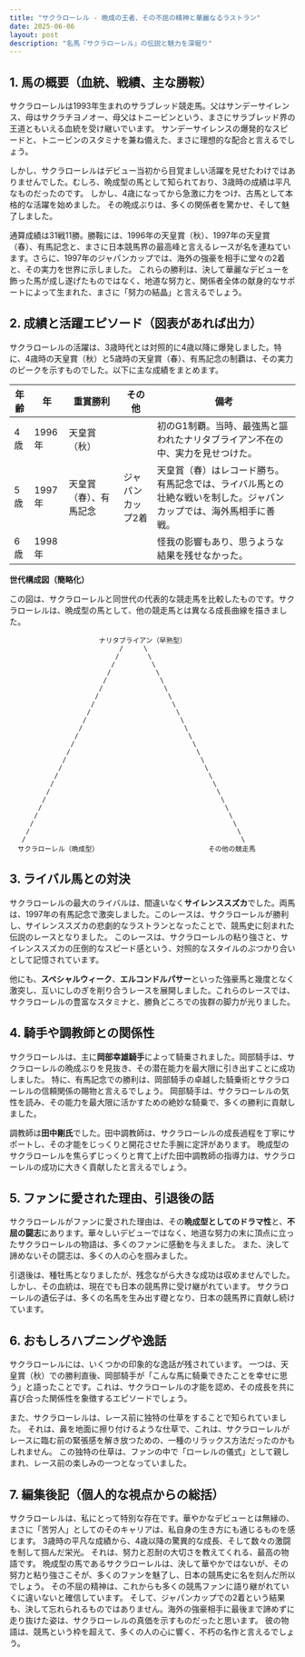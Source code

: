 ```yaml
---
title: "サクラローレル - 晩成の王者、その不屈の精神と華麗なるラストラン"
date: 2025-06-06
layout: post
description: "名馬『サクラローレル』の伝説と魅力を深堀り"
---
```


## 1. 馬の概要（血統、戦績、主な勝鞍）

サクラローレルは1993年生まれのサラブレッド競走馬。父はサンデーサイレンス、母はサクラチヨノオー、母父はトニービンという、まさにサラブレッド界の王道ともいえる血統を受け継いでいます。  サンデーサイレンスの爆発的なスピードと、トニービンのスタミナを兼ね備えた、まさに理想的な配合と言えるでしょう。

しかし、サクラローレルはデビュー当初から目覚ましい活躍を見せたわけではありませんでした。むしろ、晩成型の馬として知られており、3歳時の成績は平凡なものだったのです。 しかし、4歳になってから急激に力をつけ、古馬として本格的な活躍を始めました。  その晩成ぶりは、多くの関係者を驚かせ、そして魅了しました。

通算成績は31戦11勝。勝鞍には、1996年の天皇賞（秋）、1997年の天皇賞（春）、有馬記念と、まさに日本競馬界の最高峰と言えるレースが名を連ねています。さらに、1997年のジャパンカップでは、海外の強豪を相手に堂々の2着と、その実力を世界に示しました。 これらの勝利は、決して華麗なデビューを飾った馬が成し遂げたものではなく、地道な努力と、関係者全体の献身的なサポートによって生まれた、まさに「努力の結晶」と言えるでしょう。


## 2. 成績と活躍エピソード（図表があれば出力）

サクラローレルの活躍は、3歳時代とは対照的に4歳以降に爆発しました。特に、4歳時の天皇賞（秋）と5歳時の天皇賞（春）、有馬記念の制覇は、その実力のピークを示すものでした。以下に主な成績をまとめます。

| 年齢 | 年 | 重賞勝利 | その他 | 備考 |
|---|---|---|---|---|
| 4歳 | 1996年 | 天皇賞（秋） |  | 初のG1制覇。当時、最強馬と謳われたナリタブライアン不在の中、実力を見せつけた。 |
| 5歳 | 1997年 | 天皇賞（春）、有馬記念 | ジャパンカップ2着 | 天皇賞（春）はレコード勝ち。有馬記念では、ライバル馬との壮絶な戦いを制した。ジャパンカップでは、海外馬相手に善戦。 |
| 6歳 | 1998年 |  |  |  怪我の影響もあり、思うような結果を残せなかった。 |


**世代構成図（簡略化）**

この図は、サクラローレルと同世代の代表的な競走馬を比較したものです。サクラローレルは、晩成型の馬として、他の競走馬とは異なる成長曲線を描きました。

```
                      ナリタブライアン（早熟型）
                           /     \
                          /       \
                         /         \
                        /           \
                       /             \
                      /               \
                     /                 \
                    /                   \
                   /                     \
                  /                       \
                 /                         \
                /                           \
               /                             \
              /                               \
             /                                 \
            /                                   \
           /                                     \
          /                                       \
         /                                         \
        /                                           \
       /                                             \
      /                                               \
     /                                                 \
    /                                                   \
   /                                                     \
  サクラローレル（晩成型）                           その他の競走馬
```

## 3. ライバル馬との対決

サクラローレルの最大のライバルは、間違いなく**サイレンススズカ**でした。両馬は、1997年の有馬記念で激突しました。このレースは、サクラローレルが勝利し、サイレンススズカの悲劇的なラストランとなったことで、競馬史に刻まれた伝説のレースとなりました。  このレースは、サクラローレルの粘り強さと、サイレンススズカの圧倒的なスピード感という、対照的なスタイルのぶつかり合いとして記憶されています。 

他にも、**スペシャルウィーク**、**エルコンドルパサー**といった強豪馬と幾度となく激突し、互いにしのぎを削り合うレースを展開しました。これらのレースでは、サクラローレルの豊富なスタミナと、勝負どころでの抜群の脚力が光りました。


## 4. 騎手や調教師との関係性

サクラローレルは、主に**岡部幸雄騎手**によって騎乗されました。岡部騎手は、サクラローレルの晩成ぶりを見抜き、その潜在能力を最大限に引き出すことに成功しました。  特に、有馬記念での勝利は、岡部騎手の卓越した騎乗術とサクラローレルの信頼関係の賜物と言えるでしょう。  岡部騎手は、サクラローレルの気性を読み、その能力を最大限に活かすための絶妙な騎乗で、多くの勝利に貢献しました。

調教師は**田中剛氏**でした。田中調教師は、サクラローレルの成長過程を丁寧にサポートし、その才能をじっくりと開花させた手腕に定評があります。 晩成型のサクラローレルを焦らずじっくりと育て上げた田中調教師の指導力は、サクラローレルの成功に大きく貢献したと言えるでしょう。


## 5. ファンに愛された理由、引退後の話

サクラローレルがファンに愛された理由は、その**晩成型としてのドラマ性**と、**不屈の闘志**にあります。華々しいデビューではなく、地道な努力の末に頂点に立ったサクラローレルの物語は、多くのファンに感動を与えました。  また、決して諦めないその闘志は、多くの人の心を掴みました。

引退後は、種牡馬となりましたが、残念ながら大きな成功は収めませんでした。 しかし、その血統は、現在でも日本の競馬界に受け継がれています。 サクラローレルの遺伝子は、多くの名馬を生み出す礎となり、日本の競馬界に貢献し続けています。


## 6. おもしろハプニングや逸話

サクラローレルには、いくつかの印象的な逸話が残されています。  一つは、天皇賞（秋）での勝利直後、岡部騎手が「こんな馬に騎乗できたことを幸せに思う」と語ったことです。これは、サクラローレルの才能を認め、その成長を共に喜び合った関係性を象徴するエピソードでしょう。

また、サクラローレルは、レース前に独特の仕草をすることで知られていました。  それは、鼻を地面に擦り付けるような仕草で、これは、サクラローレルがレースに臨む前の緊張感を解き放つための、一種のリラックス方法だったのかもしれません。  この独特の仕草は、ファンの中で「ローレルの儀式」として親しまれ、レース前の楽しみの一つとなっていました。


## 7. 編集後記（個人的な視点からの総括）

サクラローレルは、私にとって特別な存在です。華やかなデビューとは無縁の、まさに「苦労人」としてのそのキャリアは、私自身の生き方にも通じるものを感じます。  3歳時の平凡な成績から、4歳以降の驚異的な成長、そして数々の激闘を制して掴んだ栄光。  それは、努力と忍耐の大切さを教えてくれる、最高の物語です。  晩成型の馬であるサクラローレルは、決して華やかではないが、その努力と粘り強さこそが、多くのファンを魅了し、日本の競馬史に名を刻んだ所以でしょう。  その不屈の精神は、これからも多くの競馬ファンに語り継がれていくに違いないと確信しています。  そして、ジャパンカップでの2着という結果も、決して忘れられるものではありません。海外の強豪相手に最後まで諦めずに走り抜けた姿は、サクラローレルの真価を示すものだったと思います。  彼の物語は、競馬という枠を超えて、多くの人の心に響く、不朽の名作と言えるでしょう。
